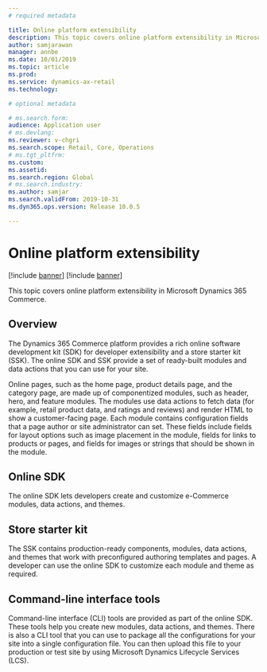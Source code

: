 ```yaml
---
# required metadata

title: Online platform extensibility
description: This topic covers online platform extensibility in Microsoft Dynamics 365 Commerce.
author: samjarawan
manager: annbe
ms.date: 10/01/2019
ms.topic: article
ms.prod: 
ms.service: dynamics-ax-retail
ms.technology: 

# optional metadata

# ms.search.form: 
audience: Application user
# ms.devlang: 
ms.reviewer: v-chgri
ms.search.scope: Retail, Core, Operations
# ms.tgt_pltfrm: 
ms.custom: 
ms.assetid: 
ms.search.region: Global
# ms.search.industry: 
ms.author: samjar
ms.search.validFrom: 2019-10-31
ms.dyn365.ops.version: Release 10.0.5

---
```

# Online platform extensibility

[!include [banner](../includes/preview-banner.md)]
[!include [banner](../includes/banner.md)]

This topic covers online platform extensibility in Microsoft Dynamics 365 Commerce.

## Overview

The Dynamics 365 Commerce platform provides a rich online software development kit (SDK) for developer extensibility and a store starter kit (SSK). The online SDK and SSK provide a set of ready-built modules and data actions that you can use for your site.

Online pages, such as the home page, product details page, and the category page, are made up of componentized modules, such as header, hero, and feature modules. The modules use data actions to fetch data (for example, retail product data, and ratings and reviews) and render HTML to show a customer-facing page. Each module contains configuration fields that a page author or site administrator can set. These fields include fields for layout options such as image placement in the module, fields for links to products or pages, and fields for images or strings that should be shown in the module.

## Online SDK

The online SDK lets developers create and customize e-Commerce modules, data actions, and themes.

## Store starter kit

The SSK contains production-ready components, modules, data actions, and themes that work with preconfigured authoring templates and pages. A developer can use the online SDK to customize each module and theme as required.

## Command-line interface tools

Command-line interface (CLI) tools are provided as part of the online SDK. These tools help you create new modules, data actions, and themes. There is also a CLI tool that you can use to package all the configurations for your site into a single configuration file. You can then upload this file to your production or test site by using Microsoft Dynamics Lifecycle Services (LCS).
